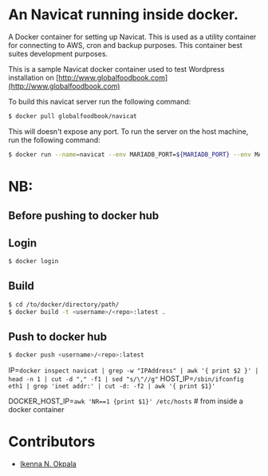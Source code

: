 # An Navicat running inside docker.

A Docker container for setting up Navicat. This is used as a utility container for connecting to AWS, cron and backup purposes. This container best suites development purposes.

This is a sample Navicat docker container used to test Wordpress installation on [http://www.globalfoodbook.com](http://www.globalfoodbook.com)


To build this navicat server run the following command:

```bash
$ docker pull globalfoodbook/navicat
```

This will doesn't expose any port.
To run the server on the host machine, run the following command:

```bash
$ docker run --name=navicat --env MARIADB_PORT=${MARIADB_PORT} --env MARIADB_USER=${MARIADB_USER} --env MARIADB_PASSWORD=${MARIADB_PASSWORD} --env MARIADB_DATABASE=${MARIADB_DATABASE} --env MARIADB_HOST=${MARIADB_HOST} --env GCS_AUTH=${GCS_AUTH} --env GCS_ACCESS_KEY=${GCS_ACCESS_KEY} --env GCS_SECRET_ACCESS_KEY=${GCS_SECRET_ACCESS_KEY} --detach --volume=/Users/ikennaokpala/repo/gfb/conductor/vagrant/scripts/dumps/:/dumps/ --cap-add mknod --cap-add sys_admin --device=/dev/fuse --privileged navicat
```

# NB:

## Before pushing to docker hub

## Login

```bash
$ docker login
```

## Build

```bash
$ cd /to/docker/directory/path/
$ docker build -t <username>/<repo>:latest .
```

## Push to docker hub

```bash
$ docker push <username>/<repo>:latest
```

IP=`docker inspect navicat | grep -w "IPAddress" | awk '{ print $2 }' | head -n 1 | cut -d "," -f1 | sed "s/\"//g"`
HOST_IP=`/sbin/ifconfig eth1 | grep 'inet addr:' | cut -d: -f2 | awk '{ print $1}'`

DOCKER_HOST_IP=`awk 'NR==1 {print $1}' /etc/hosts` # from inside a docker container

# Contributors

* [Ikenna N. Okpala](http://ikennaokpala.com)
